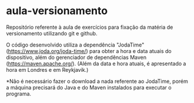 # aula-versionamento
Repositório referente à aula de exercícios para fixação da matéria de versionamento utilizando git e github.

O código desenvolvido utiliza a dependência "JodaTime" (https://www.joda.org/joda-time/) para obter a hora e data atuais do dispositivo, além do gerenciador de dependências Maven (https://maven.apache.org/).
(Além da data e hora atuais, é apresentado a hora em Londres e em Reykjavik.)

*Não é necessário fazer o download a nada referente ao JodaTime, porém a máquina precisará do Java e do Maven instalados para executar o programa.

